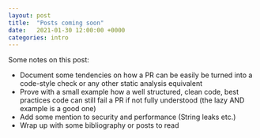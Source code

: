 ```yaml
---
layout: post
title:  "Posts coming soon"
date:   2021-01-30 12:00:00 +0000
categories: intro
---
```


Some notes on this post:
- Document some tendencies on how a PR can be easily be turned into a code-style check or any other static analysis equivalent
- Prove with a small example how a well structured, clean code, best practices code can still fail a PR if not fully understood (the lazy AND example is a good one)
- Add some mention to security and performance (String leaks etc.)
- Wrap up with some bibliography or posts to read